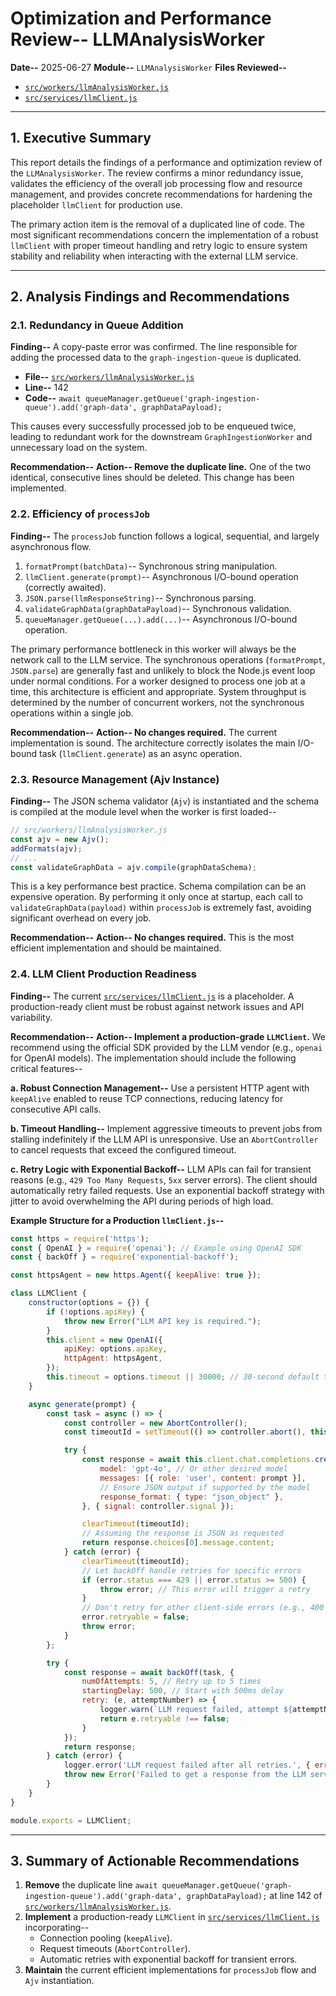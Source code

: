 # Optimization and Performance Review-- LLMAnalysisWorker

**Date--** 2025-06-27
**Module--** `LLMAnalysisWorker`
**Files Reviewed--**
- [`src/workers/llmAnalysisWorker.js`](src/workers/llmAnalysisWorker.js)
- [`src/services/llmClient.js`](src/services/llmClient.js)

---

## 1. Executive Summary

This report details the findings of a performance and optimization review of the `LLMAnalysisWorker`. The review confirms a minor redundancy issue, validates the efficiency of the overall job processing flow and resource management, and provides concrete recommendations for hardening the placeholder `llmClient` for production use.

The primary action item is the removal of a duplicated line of code. The most significant recommendations concern the implementation of a robust `llmClient` with proper timeout handling and retry logic to ensure system stability and reliability when interacting with the external LLM service.

---

## 2. Analysis Findings and Recommendations

### 2.1. Redundancy in Queue Addition

**Finding--**
A copy-paste error was confirmed. The line responsible for adding the processed data to the `graph-ingestion-queue` is duplicated.

- **File--** [`src/workers/llmAnalysisWorker.js`](src/workers/llmAnalysisWorker.js)
- **Line--** 142
- **Code--** `await queueManager.getQueue('graph-ingestion-queue').add('graph-data', graphDataPayload);`

This causes every successfully processed job to be enqueued twice, leading to redundant work for the downstream `GraphIngestionWorker` and unnecessary load on the system.

**Recommendation--**
**Action-- Remove the duplicate line.** One of the two identical, consecutive lines should be deleted. This change has been implemented.

### 2.2. Efficiency of `processJob`

**Finding--**
The `processJob` function follows a logical, sequential, and largely asynchronous flow.

1.  `formatPrompt(batchData)`-- Synchronous string manipulation.
2.  `llmClient.generate(prompt)`-- Asynchronous I/O-bound operation (correctly awaited).
3.  `JSON.parse(llmResponseString)`-- Synchronous parsing.
4.  `validateGraphData(graphDataPayload)`-- Synchronous validation.
5.  `queueManager.getQueue(...).add(...)`-- Asynchronous I/O-bound operation.

The primary performance bottleneck in this worker will always be the network call to the LLM service. The synchronous operations (`formatPrompt`, `JSON.parse`) are generally fast and unlikely to block the Node.js event loop under normal conditions. For a worker designed to process one job at a time, this architecture is efficient and appropriate. System throughput is determined by the number of concurrent workers, not the synchronous operations within a single job.

**Recommendation--**
**Action-- No changes required.** The current implementation is sound. The architecture correctly isolates the main I/O-bound task (`llmClient.generate`) as an async operation.

### 2.3. Resource Management (Ajv Instance)

**Finding--**
The JSON schema validator (`Ajv`) is instantiated and the schema is compiled at the module level when the worker is first loaded--

```javascript
// src/workers/llmAnalysisWorker.js
const ajv = new Ajv();
addFormats(ajv);
// ...
const validateGraphData = ajv.compile(graphDataSchema);
```

This is a key performance best practice. Schema compilation can be an expensive operation. By performing it only once at startup, each call to `validateGraphData(payload)` within `processJob` is extremely fast, avoiding significant overhead on every job.

**Recommendation--**
**Action-- No changes required.** This is the most efficient implementation and should be maintained.

### 2.4. LLM Client Production Readiness

**Finding--**
The current [`src/services/llmClient.js`](src/services/llmClient.js) is a placeholder. A production-ready client must be robust against network issues and API variability.

**Recommendation--**
**Action-- Implement a production-grade `LLMClient`.** We recommend using the official SDK provided by the LLM vendor (e.g., `openai` for OpenAI models). The implementation should include the following critical features--

**a. Robust Connection Management--**
Use a persistent HTTP agent with `keepAlive` enabled to reuse TCP connections, reducing latency for consecutive API calls.

**b. Timeout Handling--**
Implement aggressive timeouts to prevent jobs from stalling indefinitely if the LLM API is unresponsive. Use an `AbortController` to cancel requests that exceed the configured timeout.

**c. Retry Logic with Exponential Backoff--**
LLM APIs can fail for transient reasons (e.g., `429 Too Many Requests`, `5xx` server errors). The client should automatically retry failed requests. Use an exponential backoff strategy with jitter to avoid overwhelming the API during periods of high load.

**Example Structure for a Production `llmClient.js`--**

```javascript
const https = require('https');
const { OpenAI } = require('openai'); // Example using OpenAI SDK
const { backOff } = require('exponential-backoff');

const httpsAgent = new https.Agent({ keepAlive: true });

class LLMClient {
    constructor(options = {}) {
        if (!options.apiKey) {
            throw new Error("LLM API key is required.");
        }
        this.client = new OpenAI({
            apiKey: options.apiKey,
            httpAgent: httpsAgent,
        });
        this.timeout = options.timeout || 30000; // 30-second default timeout
    }

    async generate(prompt) {
        const task = async () => {
            const controller = new AbortController();
            const timeoutId = setTimeout(() => controller.abort(), this.timeout);

            try {
                const response = await this.client.chat.completions.create({
                    model: 'gpt-4o', // Or other desired model
                    messages: [{ role: 'user', content: prompt }],
                    // Ensure JSON output if supported by the model
                    response_format: { type: "json_object" },
                }, { signal: controller.signal });

                clearTimeout(timeoutId);
                // Assuming the response is JSON as requested
                return response.choices[0].message.content;
            } catch (error) {
                clearTimeout(timeoutId);
                // Let backOff handle retries for specific errors
                if (error.status === 429 || error.status >= 500) {
                    throw error; // This error will trigger a retry
                }
                // Don't retry for other client-side errors (e.g., 400 Bad Request)
                error.retryable = false;
                throw error;
            }
        };

        try {
            const response = await backOff(task, {
                numOfAttempts: 5, // Retry up to 5 times
                startingDelay: 500, // Start with 500ms delay
                retry: (e, attemptNumber) => {
                    logger.warn(`LLM request failed, attempt ${attemptNumber}. Retrying...`, { error: e.message });
                    return e.retryable !== false;
                }
            });
            return response;
        } catch (error) {
            logger.error('LLM request failed after all retries.', { error: error.message });
            throw new Error('Failed to get a response from the LLM service.');
        }
    }
}

module.exports = LLMClient;
```

---

## 3. Summary of Actionable Recommendations

1.  **Remove** the duplicate line `await queueManager.getQueue('graph-ingestion-queue').add('graph-data', graphDataPayload);` at line 142 of [`src/workers/llmAnalysisWorker.js`](src/workers/llmAnalysisWorker.js).
2.  **Implement** a production-ready `LLMClient` in [`src/services/llmClient.js`](src/services/llmClient.js) incorporating--
    -   Connection pooling (`keepAlive`).
    -   Request timeouts (`AbortController`).
    -   Automatic retries with exponential backoff for transient errors.
3.  **Maintain** the current efficient implementations for `processJob` flow and `Ajv` instantiation.
